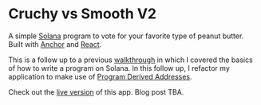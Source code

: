 # Cruchy vs Smooth V2

A simple [Solana](https://solana.com/) program to vote for your favorite type of peanut butter. Built with [Anchor](https://project-serum.github.io/anchor/getting-started/introduction.html) and [React](https://reactjs.org/).

This is a follow up to a previous [walkthrough](https://www.brianfriel.xyz/learning-how-to-build-on-solana/) in which I covered the basics of how to write a program on Solana. In this follow up, I refactor my application to make use of [Program Derived Addresses](https://docs.solana.com/developing/programming-model/calling-between-programs#program-derived-addresses).

Check out the [live version](https://www.pbvote.com/) of this app. Blog post TBA.
